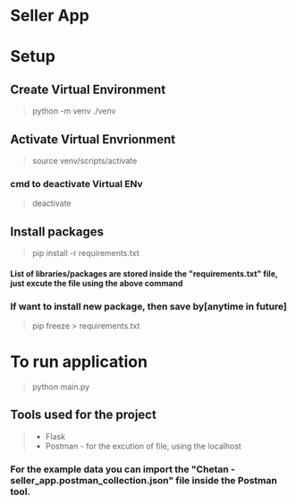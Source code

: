 # Seller App

# Setup

## Create Virtual Environment
> python -m venv ./venv

## Activate Virtual Envrionment
> source venv/scripts/activate

### cmd to deactivate Virtual ENv
> deactivate

## Install packages
> pip install -r requirements.txt

#### List of libraries/packages are stored inside the "requirements.txt" file, just excute the file using the above command

### If want to install new package, then save by[anytime in future]
> pip freeze > requirements.txt


# To run application
> python main.py

## Tools used for the project
> * Flask
> * Postman - for the excution of file, using the localhost

### For the example data you can import the "Chetan - seller_app.postman_collection.json" file inside the Postman tool.